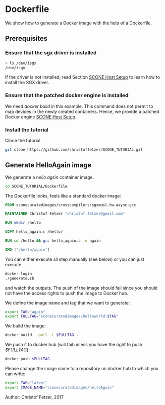 

# Dockerfile 

We show how to generate a Docker image with the help of a Dockerfile.

## Prerequisites

### Ensure that the sgx driver is installed

```bash
> ls /dev/isgx 
/dev/isgx
```

If the driver is not installed, read Section [SCONE Host Setup](SCONE_HOSTINSTALLER_README.md) to learn how to install the SGX driver.

### Ensure that the patched docker engine is installed

We need *docker build* in this example. This command does not permit to map devices in the newly created containers. Hence, we provide a patched Docker engine [SCONE Host Setup](SCONE_HOSTINSTALLER_README.md).

### Install the tutorial

Clone the tutorial: 

```bash
git clone https://github.com/christoffetzer/SCONE_TUTORIAL.git
```

## Generate HelloAgain image

We generate a *hello agsin* container image. 

```bash
cd SCONE_TUTORIAL/Dockerfile
```

The Dockerfile looks, feels like a standard docker image:

```Dockerfile
FROM sconecuratedimages/crosscompilers:sgxmusl-hw-async-gcc

MAINTAINER Christof Fetzer "christof.fetzer@gmail.com"

RUN mkdir /hello

COPY hello_again.c /hello/

RUN cd /hello && gcc hello_again.c -o again

CMD ["/hello/again"]
```


You can either execute all step manually (see below) or you can just execute
```bash
docker login
./generate.sh
```
and watch the outputs. The push of the image should fail since you should not have the access rights to push the image to Docker hub.


We define the image name and tag that we want to generate:
```bash
export TAG="again"
export FULLTAG="sconecuratedimages/helloworld:$TAG"
```

We build the image:
```bash
docker build --pull -t $FULLTAG .
```

We push it to docker hub (will fail unless you have the right to push *$FULLTAG*):

```bash
docker push $FULLTAG
```


Please change the image name to a repository on docker hub to which you can write:

```bash
export TAG="latest"
export IMAGE_NAME="sconecuratedimages/helloAgain"
```


Author: Christof Fetzer, 2017
